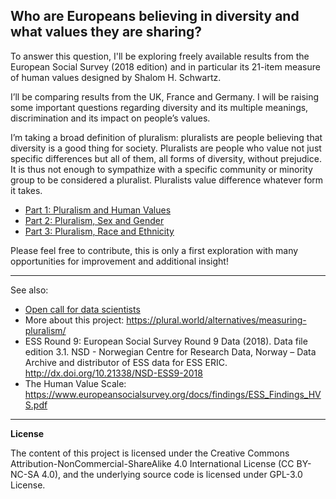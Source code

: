 ## Who are Europeans believing in diversity and what values they are sharing? 

To answer this question, I'll be exploring freely available results from the European Social Survey (2018 edition) and in particular its 21-item measure of human values designed by Shalom H. Schwartz.

I’ll be comparing results from the UK, France and Germany. I will be raising some important questions regarding diversity and its multiple meanings, discrimination and its impact on people’s values.

I’m taking a broad definition of pluralism: pluralists are people believing that diversity is a good thing for society. Pluralists are people who value not just specific differences but all of them, all forms of diversity, without prejudice. It is thus not enough to sympathize with a specific community or minority group to be considered a pluralist. Pluralists value difference whatever form it takes.

- [Part 1: Pluralism and Human Values](1_Pluralism_Human_Values.ipynb)
- [Part 2: Pluralism, Sex and Gender](2_Pluralism_Sex&Gender.ipynb)
- [Part 3: Pluralism, Race and Ethnicity](3_Pluralism_Race&Ethnicity.ipynb)

Please feel free to contribute, this is only a first exploration with many opportunities for improvement and additional insight!

---
See also:
- [Open call for data scientists](https://github.com/bruchansky/pluralism)
- More about this project: https://plural.world/alternatives/measuring-pluralism/
- ESS Round 9: European Social Survey Round 9 Data (2018). Data file edition 3.1. NSD - Norwegian Centre for Research Data, Norway – Data Archive and distributor of ESS data for ESS ERIC. http://dx.doi.org/10.21338/NSD-ESS9-2018
- The Human Value Scale: https://www.europeansocialsurvey.org/docs/findings/ESS_Findings_HVS.pdf

---
**License**

The content of this project is licensed under the Creative Commons Attribution-NonCommercial-ShareAlike 4.0 International License (CC BY-NC-SA 4.0), and the underlying source code is licensed under GPL-3.0 License.

